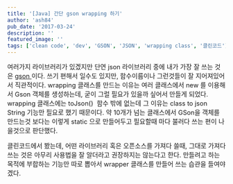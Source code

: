 ```yaml
---
title: '[Java] 간단 gson wrapping 하기'
author: 'ash84'
pub_date: '2017-03-24'
description: ''
featured_image: ''
tags: ['clean code', 'dev', 'GSON', 'JSON', 'wrapping class', '클린코드']
---
```



<span style="font-size: 11pt;">여러가지 라이브러리가 있겠지만 단연 json 라이브러리 중에 내가 가장 잘 쓰는 것은 [gson ](http://ash84.tistory.com/775)이다. 쓰기 편해서 일수도 있지만, 함수이름이나 그런것들이 잘 지어져있어서 직관적이다. wrapping 클래스를 만드는 이유는 여러 클래스에서 new 를 이용해서 Gson 객체를 생성하는데, 굳이 그럴 필요가 있을까 싶어서 만들게 되었다. wrapping 클래스에는 toJson()  함수 밖에 없는데 그 이유는 class to json String 기능만 필요로 했기 때문이다. 약 10개가 넘는 클래스에서 GSon을 객체를 만드는것 보다는 이렇게 static 으로 만들어두고 필요할때 마다 불러다 쓰는 편이 나을것으로 판단했다. </span>

<span style="font-size: 11pt;">클린코드에서 봤는데, 어떤 라이브러리 혹은 오픈소스를 가져다 쓸때, 그대로 가져다 쓰는 것은 아무리 사용법을 잘 알더라고 권장하지는 않는다고 한다. 만들려고 하는 목적에 부합하는 기능만 따로 뽑아서 wra</span><span style="font-size: 11pt;">pper 클래스를 만들어 쓰는 습관을 들여야 겠다. </span>

<script src="https://gist.github.com/4508680.js"></script>



